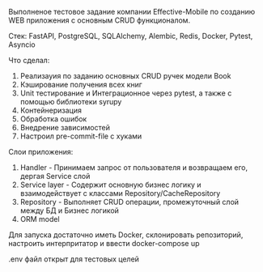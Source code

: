 Выполненое тестовое задание компании Effective-Mobile по созданию WEB приложения с основным CRUD функционалом.

Стек: FastAPI, PostgreSQL, SQLAlchemy, Alembic, Redis, Docker, Pytest, Asyncio

Что сделал:
1) Реализауия по заданию основных CRUD ручек модели Book
3) Кэширование получения всех книг
4) Unit тестирование и Интеграционное через pytest, а также с помощью библиотеки syrupy
5) Контейнеризация
6) Обработка ошибок
7) Внедрение зависимостей
8) Настроил pre-commit-file c хуками

Слои приложения:
1) Handler - Принимаем запрос от пользователя и возвращаем его, дергая Service слой
2) Service layer - Содержит основную бизнес логику и взаимодействует с классами Repository/CacheRepository
3) Repository - Выполняет СRUD операции, промежуточный слой между БД и Бизнес логикой
4) ORM model


Для запуска достаточно иметь Docker, склонировать репозиторий, настроить интерпритатор и ввести docker-compose up

.env файл открыт для тестовых целей
